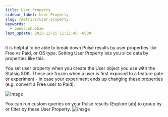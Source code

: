 ```yaml
---
title: User Property
sidebar_label: User Property
slug: /metrics/user-property
keywords:
  - owner:shubham
last_update: 2023-12-15 11:21:46 -0800
---
```


It is  helpful to be able to break down Pulse results by user properties like Free vs Paid, or OS type. Setting User Property lets you slice data by properties like this. 

You set user property when you create the User object you use with the Statsig SDK. These are frozen when a user is first exposed to a feature gate or experiment - in case your experiment ends up changing these properties (e.g. convert a Free user to Paid). 

![image](https://user-images.githubusercontent.com/31516123/226679274-01705500-48ee-44d4-8a5c-cbc49d97d0b2.png)

You can run custom queries on your Pulse results (Explore tab) to group by or filter by these User Property.
![image](https://user-images.githubusercontent.com/31516123/226679816-5c7d393f-80e2-4670-8978-fc607b5fbe1a.png)
